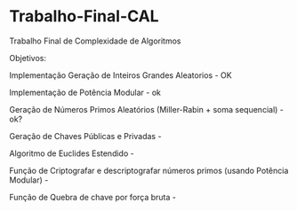 # Trabalho-Final-CAL
 Trabalho Final de Complexidade de Algoritmos


Objetivos:

Implementação Geração de Inteiros Grandes Aleatorios - OK

Implementação de Potência Modular - ok

Geração de Números Primos Aleatórios (Miller-Rabin + soma sequencial) - ok?

Geração de Chaves Públicas e Privadas -

Algoritmo de Euclides Estendido - 

Função de Criptografar e descriptografar números primos (usando Potência Modular) - 

Função de Quebra de chave por força bruta - 
